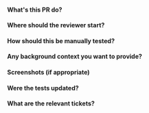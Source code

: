 #### What's this PR do?

#### Where should the reviewer start?

#### How should this be manually tested?

#### Any background context you want to provide?

#### Screenshots (if appropriate)

#### Were the tests updated?

#### What are the relevant tickets?
